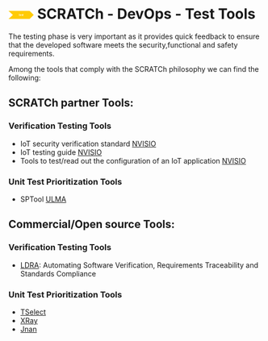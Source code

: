 # <img src="../images/test.png" alt ='test'  width="10%" > SCRATCh - DevOps - Test Tools

The testing phase is very important as it provides quick feedback to ensure that the developed software meets the security,functional and safety requirements.

Among the tools that comply with the SCRATCh philosophy we can find the following:


## **SCRATCh partner Tools**:

### Verification Testing Tools
* IoT security verification standard [NVISIO]
* IoT testing guide [NVISIO]
* Tools to test/read out the configuration of an IoT application [NVISIO]

### Unit Test Prioritization Tools	
* SPTool [ULMA]


## **Commercial/Open source Tools**:

### Verification Testing Tools
* [LDRA]: Automating Software Verification, Requirements Traceability and Standards Compliance

### Unit Test Prioritization Tools
* [TSelect] 
* [XRay]
* [Jnan]

[NVISIO]:/Test/NVISIO/README.md
[ULMA]: /Test/ULMA/README.md
[LDRA]: https://ldra.com/
[TSelect]: https://software.intel.com/content/www/us/en/develop/documentation/cpp-compiler-developer-guide-and-reference/top/optimization-and-programming-guide/tools/pgo-tools/test-prioritization-tool.html  
[XRay]: https://marketplace.atlassian.com/apps/1211769/xray-test-management-for-jira
[Jnan]: https://github.com/Nandita-93/Test-Prioritization-Tool
